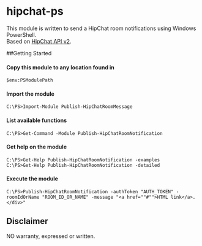 # hipchat-ps

This module is written to send a HipChat room notifications using Windows PowerShell.  
Based on [HipChat API v2](https://www.hipchat.com/docs/apiv2).

##Getting Started

#### Copy this module to any location found in
	$env:PSModulePath

#### Import the module
	C:\PS>Import-Module Publish-HipChatRoomMessage

#### List available functions
	C:\PS>Get-Command -Module Publish-HipChatRoomNotification

#### Get help on the module
	C:\PS>Get-Help Publish-HipChatRoomNotification -examples
	C:\PS>Get-Help Publish-HipChatRoomNotification -detailed

#### Execute the module
	C:\PS>Publish-HipChatRoomNotification -authToken "AUTH_TOKEN" -roomIdOrName "ROOM_ID_OR_NAME" -message "<a href=""#"">HTML link</a>.</div>"

## Disclaimer
NO warranty, expressed or written.